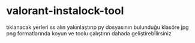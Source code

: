 # valorant-instalock-tool

tıklanacak yerleri ss alın yakınlaştırıp py dosyasının bulunduğu klasöre jpg png formatlarında koyun ve toolu çalıştırın dahada geliştirebilirsiniz
